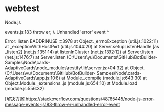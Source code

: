 # webtest

Node.js

events.js:183
      throw er; // Unhandled 'error' event
      ^

Error: listen EADDRINUSE :::3978
    at Object._errnoException (util.js:1022:11)
    at _exceptionWithHostPort (util.js:1044:20)
    at Server.setupListenHandle [as _listen2] (net.js:1351:14)
    at listenInCluster (net.js:1392:12)
    at Server.listen (net.js:1476:7)
    at Server.listen (C:\Users\yu\Documents\GitHub\BotBuilder-
Samples\Node\cards-AdaptiveCards\node_modules\restify\lib\server.js:404:32)
    at Object.<anonymous> (C:\Users\yu\Documents\GitHub\BotBuilder-
Samples\Node\cards-AdaptiveCards\app.js:10:8)
    at Module._compile (module.js:643:30)
    at Object.Module._extensions..js (module.js:654:10)
    at Module.load (module.js:556:32)
    
 [解决方案]https://stackoverflow.com/questions/48765445/node-js-error-message-events-js183-throw-er-unhandled-error-event
